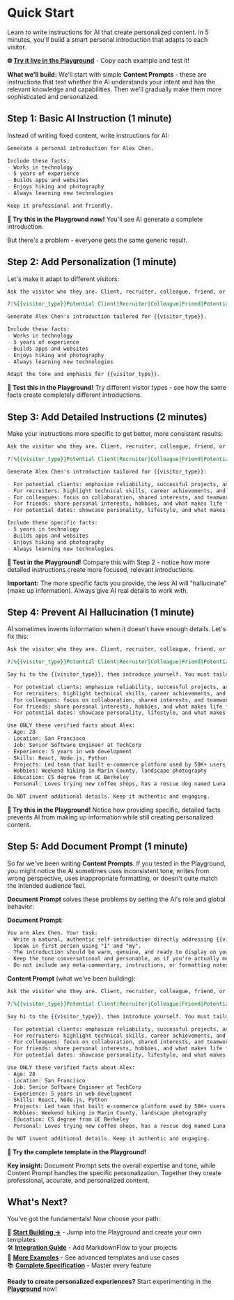 # Quick Start

Learn to write instructions for AI that create personalized content. In 5 minutes, you'll build a smart personal introduction that adapts to each visitor.

**🌐 [Try it live in the Playground](https://play.mdflow.run)** - Copy each example and test it!

**What we'll build:** We'll start with simple **Content Prompts** - these are instructions that test whether the AI understands your intent and has the relevant knowledge and capabilities. Then we'll gradually make them more sophisticated and personalized.

## Step 1: Basic AI Instruction (1 minute)

Instead of writing fixed content, write instructions for AI:

```markdown
Generate a personal introduction for Alex Chen.

Include these facts:
- Works in technology
- 5 years of experience
- Builds apps and websites
- Enjoys hiking and photography
- Always learning new technologies

Keep it professional and friendly.
```

**🚀 Try this in the Playground now!** You'll see AI generate a complete introduction.

But there's a problem - everyone gets the same generic result.

## Step 2: Add Personalization (1 minute)

Let's make it adapt to different visitors:

```markdown
Ask the visitor who they are. Client, recruiter, colleague, friend, or potential date?

?[%{{visitor_type}}Potential Client|Recruiter|Colleague|Friend|Potential Date]

Generate Alex Chen's introduction tailored for {{visitor_type}}.

Include these facts:
- Works in technology  
- 5 years of experience
- Builds apps and websites
- Enjoys hiking and photography
- Always learning new technologies

Adapt the tone and emphasis for {{visitor_type}}.
```

**🚀 Test this in the Playground!** Try different visitor types - see how the same facts create completely different introductions.

## Step 3: Add Detailed Instructions (2 minutes)

Make your instructions more specific to get better, more consistent results:

```markdown
Ask the visitor who they are. Client, recruiter, colleague, friend, or potential date?

?[%{{visitor_type}}Potential Client|Recruiter|Colleague|Friend|Potential Date]

Generate Alex Chen's introduction tailored for {{visitor_type}}:

- For potential clients: emphasize reliability, successful projects, and problem-solving skills
- For recruiters: highlight technical skills, career achievements, and professional growth  
- For colleagues: focus on collaboration, shared interests, and teamwork
- For friends: share personal interests, hobbies, and what makes life fun
- For potential dates: showcase personality, lifestyle, and what makes relationships enjoyable

Include these specific facts:
- 5 years in technology
- Builds apps and websites
- Enjoys hiking and photography
- Always learning new technologies
```

**🚀 Test in the Playground!** Compare this with Step 2 - notice how more detailed instructions create more focused, relevant introductions.

**Important:** The more specific facts you provide, the less AI will "hallucinate" (make up information). Always give AI real details to work with.

## Step 4: Prevent AI Hallucination (1 minute)

AI sometimes invents information when it doesn't have enough details. Let's fix this:

```markdown
Ask the visitor who they are. Client, recruiter, colleague, friend, or potential date?

?[%{{visitor_type}}Potential Client|Recruiter|Colleague|Friend|Potential Date]

Say hi to the {{visitor_type}}, then introduce yourself. You must tailor your personal information for {{visitor_type}} ONLY. Follow these rules:

- For potential clients: emphasize reliability, successful projects, and problem-solving skills
- For recruiters: highlight technical skills, career achievements, and professional growth  
- For colleagues: focus on collaboration, shared interests, and teamwork
- For friends: share personal interests, hobbies, and what makes life fun
- For potential dates: showcase personality, lifestyle, and what makes relationships enjoyable

Use ONLY these verified facts about Alex:
- Age: 28
- Location: San Francisco
- Job: Senior Software Engineer at TechCorp
- Experience: 5 years in web development
- Skills: React, Node.js, Python
- Projects: Led team that built e-commerce platform used by 50K+ users
- Hobbies: Weekend hiking in Marin County, landscape photography
- Education: CS degree from UC Berkeley
- Personal: Loves trying new coffee shops, has a rescue dog named Luna

Do NOT invent additional details. Keep it authentic and engaging.
```

**🚀 Try this in the Playground!** Notice how providing specific, detailed facts prevents AI from making up information while still creating personalized content.

## Step 5: Add Document Prompt (1 minute)

So far we've been writing **Content Prompts**. If you tested in the Playground, you might notice the AI sometimes uses inconsistent tone, writes from wrong perspective, uses inappropriate formatting, or doesn't quite match the intended audience feel.

**Document Prompt** solves these problems by setting the AI's role and global behavior:

**Document Prompt**:

```markdown
You are Alex Chen. Your task:
- Write a natural, authentic self-introduction directly addressing {{visitor_type}}.
- Speak in first person using "I" and "my".
- The introduction should be warm, genuine, and ready to display on your personal homepage without any editing.
- Keep the tone conversational and personable, as if you're actually meeting this person.
- Do not include any meta-commentary, instructions, or formatting notes - only the actual introduction text that Alex would say.
```

**Content Prompt** (what we've been building):

```markdown
Ask the visitor who they are. Client, recruiter, colleague, friend, or potential date?

?[%{{visitor_type}}Potential Client|Recruiter|Colleague|Friend|Potential Date]

Say hi to the {{visitor_type}}, then introduce yourself. You must tailor your personal information for {{visitor_type}} ONLY. Follow these rules:

- For potential clients: emphasize reliability, successful projects, and problem-solving skills
- For recruiters: highlight technical skills, career achievements, and professional growth  
- For colleagues: focus on collaboration, shared interests, and teamwork
- For friends: share personal interests, hobbies, and what makes life fun
- For potential dates: showcase personality, lifestyle, and what makes relationships enjoyable

Use ONLY these verified facts about Alex:
- Age: 28
- Location: San Francisco
- Job: Senior Software Engineer at TechCorp
- Experience: 5 years in web development
- Skills: React, Node.js, Python
- Projects: Led team that built e-commerce platform used by 50K+ users
- Hobbies: Weekend hiking in Marin County, landscape photography
- Education: CS degree from UC Berkeley
- Personal: Loves trying new coffee shops, has a rescue dog named Luna

Do NOT invent additional details. Keep it authentic and engaging.
```

**🚀 Try the complete template in the Playground!**

**Key insight:** Document Prompt sets the overall expertise and tone, while Content Prompt handles the specific personalization. Together they create professional, accurate, and personalized content.

## What's Next?

You've got the fundamentals! Now choose your path:

🚀 **[Start Building →](https://play.mdflow.run)** - Jump into the Playground and create your own templates  
🛠️ **[Integration Guide](integration.md)** - Add MarkdownFlow to your projects  
🎯 **[More Examples](../examples/index.md)** - See advanced templates and use cases  
📚 **[Complete Specification](../specification/overview.md)** - Master every feature  

**Ready to create personalized experiences?** Start experimenting in the **[Playground](https://play.mdflow.run)** now!
